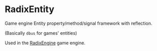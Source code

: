 # RadixEntity

Game engine Entity property/method/signal framework with reflection.

(Basically `dbus` for games' entities)

Used in the [RadixEngine](https://github.com/GlPortal/RadixEngine) game engine.
